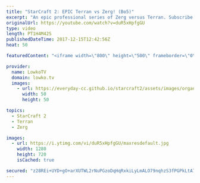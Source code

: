 ```yaml
---
title: "StarCraft 2: EPIC Terran vs Zerg! (Bo5)"
excerpt: "An epic professional series of Zerg versus Terran. Subscribe for more videos: http://lowko.tv/youtube Epic Zerg vs Protoss: https://goo.gl/qeUdf6  This is commentary of an epic Zerg versus Terran series between two professional StarCraft 2 progamers. The Zerg, known by the nickname of Rogue is the current"
originalUrl: https://youtube.com/watch?v=duR5xHpfgGU
type: video
length: PT1H4M42S
publishedDateTime: 2017-12-15T12:42:56Z
heat: 50

featuredContent: "<iframe width=\"800\" height=\"500\" frameborder=\"0\" src=\"https://www.youtube.com/embed/duR5xHpfgGU\" allow=\"accelerometer; autoplay; encrypted-media; gyroscope; picture-in-picture\" allowfullscreen></iframe>"

provider:
  name: LowkoTV
  domain: lowko.tv
  images:
    - url: https://everyday-cc.github.io/starcraft2/assets/images/organizations/lowko.tv-50x50.jpg
      width: 50
      height: 50

topics:
  - StarCraft 2
  - Terran
  - Zerg

images:
  - url: https://i.ytimg.com/vi/duR5xHpfgGU/maxresdefault.jpg
    width: 1280
    height: 720
    isCached: true

secured: "z28REi+UYD+gO+arXUTWL2rNuPGzoDqHqRxkiLyLmALO79nqhzS3fPGPkLtA7/aj5VRWl4+dlx5KJwdPGkQsQDB5+RooNDAjrHINBpuVh3g6ptkWgNc2J0v9M6MoEddAHP8cX2arCUmFBUJScOnL5MrhS0bHo14QcWcwQjvxs2NdRbaPEJmfCce/yfszyh4Uj81jUbI0Cx6luHivyrF+2n4JA4AT1BAM1XkwIt276lgzIR+ZHT8Pe5Hfi1/bkGdjAMUWbJC4HfMUx2N9K0Ksv7cZ3tx2fVDHXh07x+uo2XRdx92j8rHP/QDqvF765hPnH1RCKmdnEYsiNJYrXyNMVahaMxYv1BY8FQkAI/3NgVPbP5d6ugZcuaoMht5u4Om3O9R8HBH1EfKpU/EVIafj//JbsmZ4sT+nJFzzoCtRcVbrEOkHqzKBHUEDxt4BbjgL;VanEXOlCAIMrvbOtS4+Nxg=="
---
```


